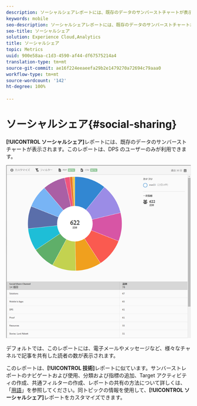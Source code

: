 ```yaml
---
description: ソーシャルシェアレポートには、既存のデータのサンバーストチャートが表示されます。このレポートは、Digital Publishing Suites（DPS）のユーザーのみが利用できます。
keywords: mobile
seo-description: ソーシャルシェアレポートには、既存のデータのサンバーストチャートが表示されます。このレポートは、Digital Publishing Suites（DPS）のユーザーのみが利用できます。
seo-title: ソーシャルシェア
solution: Experience Cloud,Analytics
title: ソーシャルシェア
topic: Metrics
uuid: 900e58aa-c1d3-4590-af44-df67575214a4
translation-type: tm+mt
source-git-commit: ae16f224eeaeefa29b2e1479270a72694c79aaa0
workflow-type: tm+mt
source-wordcount: '142'
ht-degree: 100%

---
```



# ソーシャルシェア{#social-sharing}

**[!UICONTROL ソーシャルシェア]**&#x200B;レポートには、既存のデータのサンバーストチャートが表示されます。このレポートは、DPS のユーザーのみが利用できます。

![](assets/dps_social_share.png)

デフォルトでは、このレポートには、電子メールやメッセージなど、様々なチャネルで記事を共有した読者の数が表示されます。

このレポートは、**[!UICONTROL 技術]**&#x200B;レポートに似ています。サンバーストレポートのナビゲートおよび使用、分類および指標の追加、Target アクティビティの作成、共通フィルターの作成、レポートの共有の方法について詳しくは、「[用語](//help/using/usage/reports-technology.md)」を参照してください。同トピックの情報を使用して、**[!UICONTROL ソーシャルシェア]**&#x200B;レポートをカスタマイズできます。
